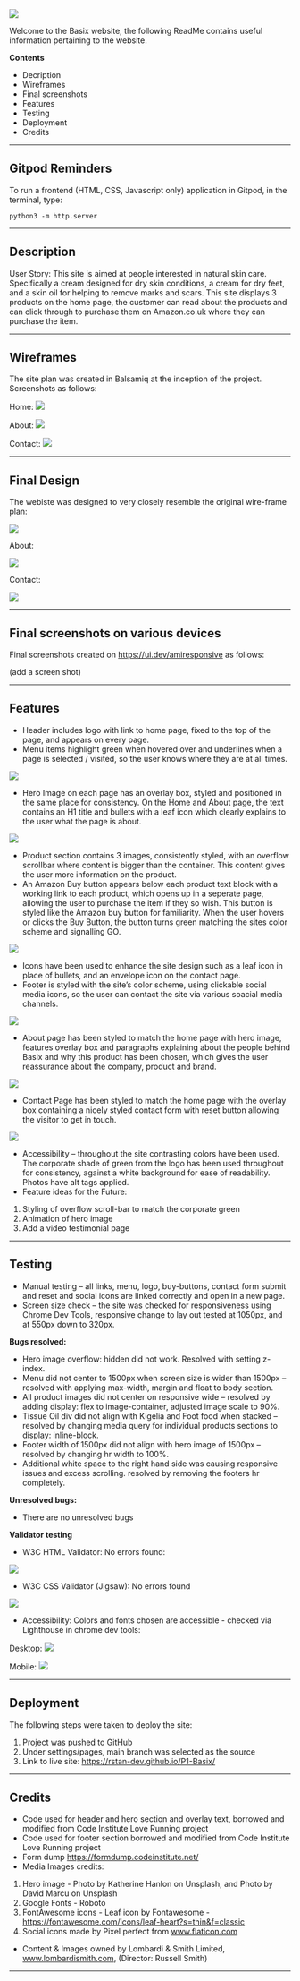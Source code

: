 <img src="assets/images/basix-green-logo.jpg">

Welcome to the Basix website, the following ReadMe contains useful information pertaining to the website.

**Contents**
 - Decription
 - Wireframes
 - Final screenshots
 - Features
 - Testing
 - Deployment
 - Credits


------

## Gitpod Reminders

To run a frontend (HTML, CSS, Javascript only) application in Gitpod, in the terminal, type:

`python3 -m http.server`

------

## Description

User Story:  This site is aimed at people interested in natural skin care. Specifically a cream designed for dry skin conditions, a cream for dry feet, and a skin oil for helping to remove marks and scars.  This site displays 3 products on the home page, the customer can read about the products and can click through to purchase them on Amazon.co.uk where they can purchase the item.

------

## Wireframes

The site plan was created in Balsamiq at the inception of the project.  Screenshots as follows:

Home:
<img src="assets/readme-images/w-f-basix-home-page.png">

About:
<img src="assets/readme-images/w-f-basix-about-page.png">

Contact:
<img src="assets/readme-images/w-f-basix-contact-page.png">

------

## Final Design

The webiste was designed to very closely resemble the original wire-frame plan:

<img src="assets/readme-images/home-page-screenshot.jpg">

About:

<img src="assets/readme-images/about-page-screenshot.jpg">

Contact:

<img src="assets/readme-images/contact-page-screenshot.jpg">

------

## Final screenshots on various devices

Final screenshots created on https://ui.dev/amiresponsive as follows:

(add a screen shot)

------

## Features

- Header includes logo with link to home page, fixed to the top of the page, and appears on every page.
- Menu items highlight green when hovered over and underlines when a page is selected / visited, so the user knows where they are at all times.

<img src="assets/readme-images/header.jpg">

- Hero Image on each page has an overlay box, styled and positioned in the same place for consistency. On the Home and About page, the text contains an H1 title and bullets with a leaf icon which clearly explains to the user what the page is about.

<img src="assets/readme-images/overlay-text-box.jpg">

- Product section contains 3 images, consistently styled, with an overflow scrollbar where content is bigger than the container.  This content gives the user more information on the product.  
- An Amazon Buy button appears below each product text block with a working link to each product, which opens up in a seperate page,  allowing the user to purchase the item if they so wish. This button is styled like the Amazon buy button for familiarity.  When the user hovers or clicks the Buy Button, the button turns green matching the sites color scheme and signalling GO.

<img src="assets/readme-images/product-section.jpg">

- Icons have been used to enhance the site design such as a leaf icon in place of bullets, and an envelope icon on the contact page.
- Footer is styled with the site’s color scheme, using clickable social media icons, so the user can contact the site via various soacial media channels.

<img src="assets/readme-images/footer-section.jpg">

- About page has been styled to match the home page with hero image, features overlay box and paragraphs explaining about the people behind Basix and why this product has been chosen, which gives the user reassurance about the company, product and brand.

<img src="assets/readme-images/about-feature.jpg">

- Contact Page has been styled to match the home page with the overlay box containing a nicely styled contact form with reset button allowing the visitor to get in touch.

<img src="assets/readme-images/contact-us-feature.jpg">

- Accessibility – throughout the site contrasting colors have been used.  The corporate shade of green from the logo has been used throughout for consistency, against a white background for ease of readability.  Photos have alt tags applied.
- Feature ideas for the Future:
1.  Styling of overflow scroll-bar to match the corporate green
2.  Animation of hero image
3.  Add a video testimonial page

------

## Testing

- Manual testing – all links, menu, logo, buy-buttons, contact form submit and reset and social icons are linked correctly and open in a new page.
- Screen size check – the site was checked for responsiveness using Chrome Dev Tools, responsive change to lay out tested at 1050px, and at 550px down to 320px.

**Bugs resolved:**

- Hero image overflow: hidden did not work.  Resolved with setting z-index.
- Menu did not center to 1500px when screen size is wider than 1500px – resolved with applying max-width, margin and float to body section.
- All product images did not center on responsive wide – resolved by adding display: flex to image-container, adjusted image scale to 90%.
- Tissue Oil div did not align with Kigelia and Foot food when stacked – resolved by changing media query for individual products sections to display: inline-block.
- Footer width of 1500px did not align with hero image of 1500px – resolved by changing hr width to 100%.
- Additional white space to the right hand side was causing responsive issues and excess scrolling. resolved by removing the footers hr completely.

**Unresolved bugs:**

- There are no unresolved bugs

**Validator testing**

- W3C HTML Validator: No errors found:

<img src="assets/readme-images/w3c-html-validation.jpg">

- W3C CSS Validator (Jigsaw): No errors found

<img src="assets/readme-images/w3c-css-validation.jpg">

- Accessibility: Colors and fonts chosen are accessible - checked via Lighthouse in chrome dev tools:

Desktop:
<img src="assets/readme-images/lighthouse-report-desktop.jpg">

Mobile:
<img src="assets/readme-images/lighthouse-report-mobile.jpg"> 

------

## Deployment

The following steps were taken to deploy the site:

1. Project was pushed to GitHub
2. Under settings/pages, main branch was selected as the source
3. Link to live site: https://rstan-dev.github.io/P1-Basix/

------

## Credits

- Code used for header and hero section and overlay text, borrowed and modified from Code Institute Love Running project 
- Code used for footer section borrowed and modified from Code Institute Love Running project
- Form dump https://formdump.codeinstitute.net/
- Media Images credits: 
1. Hero image - Photo by Katherine Hanlon on Unsplash, and Photo by David Marcu on Unsplash
2. Google Fonts - Roboto
3. FontAwesome icons - Leaf icon by Fontawesome - https://fontawesome.com/icons/leaf-heart?s=thin&f=classic
4. Social icons made by Pixel perfect from www.flaticon.com
- Content & Images owned by Lombardi & Smith Limited, www.lombardismith.com, (Director: Russell Smith)


------
